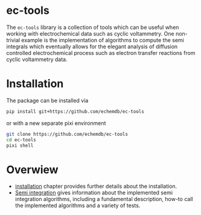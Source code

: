 # ec-tools

The `ec-tools` library is a collection of tools which can be useful when working with electrochemical data such as cyclic voltammetry. One non-trivial example is the implementation of algorithms to compute the semi integrals which eventually allows for the elegant analysis of diffusion controlled electrochemical process such as electron transfer reactions from cyclic voltammetry data. 

Installation
============

The package can be installed via

```sh
pip install git+https://github.com/echemdb/ec-tools
```
or with a new separate pixi environment
```sh
git clone https://github.com/echemdb/ec-tools
cd ec-tools
pixi shell
```

Overwiew
============
* [installation](installation.md) chapter provides further details about the installation.
* [Semi integration](semiint.md) gives information about the implemented semi integration algorithms, 
including a fundamental description, how-to call the implemented algorithms and a variety of tests.
